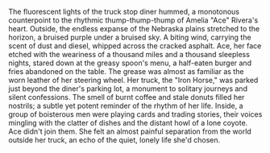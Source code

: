 The fluorescent lights of the truck stop diner hummed, a monotonous counterpoint to the rhythmic thump-thump-thump of Amelia "Ace"  Rivera's heart.  Outside, the endless expanse of the Nebraska plains stretched to the horizon, a bruised purple under a bruised sky.  A biting wind, carrying the scent of dust and diesel, whipped across the cracked asphalt.  Ace, her face etched with the weariness of a thousand miles and a thousand sleepless nights, stared down at the greasy spoon's menu, a half-eaten burger and fries abandoned on the table.  The grease was almost as familiar as the worn leather of her steering wheel.  Her truck, the "Iron Horse," was parked just beyond the diner's parking lot, a monument to solitary journeys and silent confessions.  The smell of burnt coffee and stale donuts filled her nostrils; a subtle yet potent reminder of the rhythm of her life.  Inside, a group of boisterous men were playing cards and trading stories, their voices mingling with the clatter of dishes and the distant howl of a lone coyote.  Ace didn't join them. She felt an almost painful separation from the world outside her truck, an echo of the quiet, lonely life she'd chosen.
